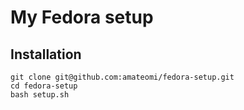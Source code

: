 # My Fedora setup

## Installation

```
git clone git@github.com:amateomi/fedora-setup.git
cd fedora-setup
bash setup.sh
```
